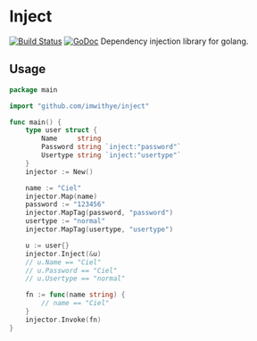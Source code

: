 Inject
===
[![Build Status](https://travis-ci.org/imwithye/inject.svg)](https://travis-ci.org/imwithye/inject)
[![GoDoc](https://godoc.org/github.com/imwithye/inject?status.svg)](https://godoc.org/github.com/imwithye/inject)
Dependency injection library for golang.

## Usage

```go
package main

import "github.com/imwithye/inject"

func main() {
	type user struct {
		Name     string
		Password string `inject:"password"`
		Usertype string `inject:"usertype"`
	}
	injector := New()

	name := "Ciel"
	injector.Map(name)
	password := "123456"
	injector.MapTag(password, "password")
	usertype := "normal"
	injector.MapTag(usertype, "usertype")

	u := user{}
	injector.Inject(&u)
	// u.Name == "Ciel"
	// u.Password == "Ciel"
	// u.Usertype == "normal"

	fn := func(name string) {
		// name == "Ciel"
	}
	injector.Invoke(fn)
}
```
